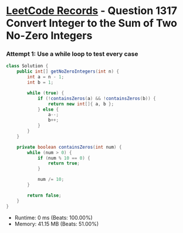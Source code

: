 # [LeetCode Records](../../README.md) - Question 1317 Convert Integer to the Sum of Two No-Zero Integers

### Attempt 1: Use a while loop to test every case
```java
class Solution {
    public int[] getNoZeroIntegers(int n) {
        int a = n - 1;
        int b = 1;

        while (true) {
            if (!containsZeros(a) && !containsZeros(b)) {
                return new int[]{ a, b };
            } else {
                a--;
                b++;
            }
        }
    }

    private boolean containsZeros(int num) {
        while (num > 0) {
            if (num % 10 == 0) {
                return true;
            }

            num /= 10;
        }

        return false;
    }
}
```
- Runtime: 0 ms (Beats: 100.00%)
- Memory: 41.15 MB (Beats: 51.00%)

<br>
